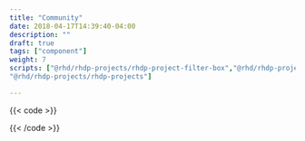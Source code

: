 ```yaml
---
title: "Community"
date: 2018-04-17T14:39:40-04:00
description: ""
draft: true
tags: ["component"]
weight: 7
scripts: ["@rhd/rhdp-projects/rhdp-project-filter-box","@rhd/rhdp-projects/rhdp-project-item","@rhd/rhdp-projects/rhdp-project-query","@rhd/rhdp-projects/rhdp-project-url",
"@rhd/rhdp-projects/rhdp-projects"]

---
```




{{< code >}}<div data-product-id="fuse">
<rhdp-projects dcp-url="https://dcp2.jboss.org/v2/rest/search/suggest_project_name_ngram_more_fields?sort=sys_title&amp;query=" upstream-product-id="fuse">
    <rhdp-project-query></rhdp-project-query>
    <rhdp-project-url></rhdp-project-url>
</rhdp-projects>
</div>{{< /code >}}
